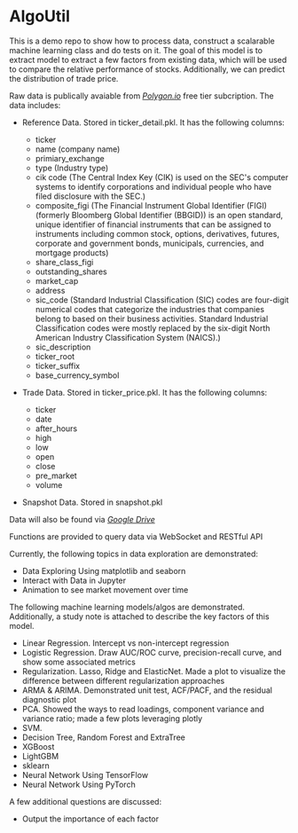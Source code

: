# AlgoUtil

This is a demo repo to show how to process data, construct a scalarable machine learning class and do tests on it. The goal of this model is to extract model to extract a few factors from existing data, which will be used to compare the relative performance of stocks. Additionally, we can predict the distribution of trade price. 

Raw data is publically avaiable from *[Polygon.io](https://polygon.io/)* free tier subcription. The data includes: 
- Reference Data. Stored in ticker_detail.pkl. It has the following columns: 
    - ticker
    - name (company name)
    - primiary_exchange
    - type (Industry type)
    - cik code (The Central Index Key (CIK) is used on the SEC's computer systems to identify corporations and individual people who have filed disclosure with the SEC.)
    - composite_figi (The Financial Instrument Global Identifier (FIGI) (formerly Bloomberg Global Identifier (BBGID)) is an open standard, unique identifier of financial instruments that can be assigned to instruments including common stock, options, derivatives, futures, corporate and government bonds, municipals, currencies, and mortgage products)
    - share_class_figi
    - outstanding_shares
    - market_cap
    - address
    - sic_code (Standard Industrial Classification (SIC) codes are four-digit numerical codes that categorize the industries that companies belong to based on their business activities. Standard Industrial Classification codes were mostly replaced by the six-digit North American Industry Classification System (NAICS).)
    - sic_description
    - ticker_root
    - ticker_suffix
    - base_currency_symbol
    
- Trade Data. Stored in ticker_price.pkl. It has the following columns: 
    - ticker
    - date
    - after_hours
    - high
    - low
    - open
    - close
    - pre_market
    - volume
- Snapshot Data. Stored in snapshot.pkl

Data will also be found via *[Google Drive](https://drive.google.com/drive/folders/1MbLXsBuGxRpc2FpT7w4tRRhMNtzDj3RH?usp=sharing)*

Functions are provided to query data via WebSocket and RESTful API

Currently, the following topics in data exploration are demonstrated: 
- Data Exploring Using matplotlib and seaborn
- Interact with Data in Jupyter
- Animation to see market movement over time

The following machine learning models/algos are demonstrated. Additionally, a study note is attached to describe the key factors of this model.  
- Linear Regression. Intercept vs non-intercept regression
- Logistic Regression. Draw AUC/ROC curve, precision-recall curve, and show some associated metrics 
- Regularization. Lasso, Ridge and ElasticNet. Made a plot to visualize the difference between different regularization approaches
- ARMA & ARIMA. Demonstrated unit test, ACF/PACF, and the residual diagnostic plot
- PCA. Showed the ways to read loadings, component variance and variance ratio; made a few plots leveraging plotly 
- SVM. 
- Decision Tree, Random Forest and ExtraTree
- XGBoost
- LightGBM
- sklearn
- Neural Network Using TensorFlow
- Neural Network Using PyTorch

A few additional questions are discussed: 
- Output the importance of each factor
